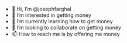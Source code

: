 - 👋 Hi, I’m @josephfarghal
- 👀 I’m interested in getting money
- 🌱 I’m currently learning how to get money
- 💞️ I’m looking to collaborate on getting money
- 📫 How to reach me is by offering me money

<!---
josephfarghal/josephfarghal is a ✨ special ✨ repository because its `README.md` (this file) appears on your GitHub profile.
You can click the Preview link to take a look at your changes.
--->

